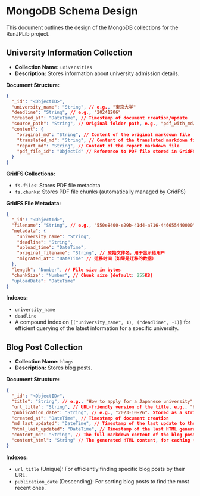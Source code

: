 # MongoDB Schema Design

This document outlines the design of the MongoDB collections for the RunJPLib project.

## University Information Collection

- **Collection Name:** `universities`
- **Description:** Stores information about university admission details.

**Document Structure:**

```json
{
  "_id": "<ObjectID>",
  "university_name": "String", // e.g., "東京大学"
  "deadline": "String", // e.g., "20241206"
  "created_at": "DateTime", // Timestamp of document creation/update
  "source_path": "String", // Original folder path, e.g., "pdf_with_md/東京大学_20241206"
  "content": {
    "original_md": "String", // Content of the original markdown file
    "translated_md": "String", // Content of the translated markdown file
    "report_md": "String", // Content of the report markdown file
    "pdf_file_id": "ObjectId" // Reference to PDF file stored in GridFS
  }
}
```

**GridFS Collections:**
- `fs.files`: Stores PDF file metadata
- `fs.chunks`: Stores PDF file chunks (automatically managed by GridFS)

**GridFS File Metadata:**
```json
{
  "_id": "<ObjectId>",
  "filename": "String", // e.g., "550e8400-e29b-41d4-a716-446655440000" (纯UUID)
  "metadata": {
    "university_name": "String",
    "deadline": "String",
    "upload_time": "DateTime",
    "original_filename": "String", // 原始文件名，用于显示给用户
    "migrated_at": "DateTime" // 迁移时间（如果是迁移的数据）
  },
  "length": "Number", // File size in bytes
  "chunkSize": "Number", // Chunk size (default: 255KB)
  "uploadDate": "DateTime"
}
```

**Indexes:**

- `university_name`
- `deadline`
- A compound index on `[("university_name", 1), ("deadline", -1)]` for efficient querying of the latest information for a specific university.

## Blog Post Collection

- **Collection Name:** `blogs`
- **Description:** Stores blog posts.

**Document Structure:**

```json
{
  "_id": "<ObjectID>",
  "title": "String", // e.g., "How to apply for a Japanese university"
  "url_title": "String", // URL-friendly version of the title, e.g., "how-to-apply-for-a-japanese-university"
  "publication_date": "String", // e.g., "2023-10-26". Stored as a string for compatibility, but ISODate is recommended.
  "created_at": "DateTime", // Timestamp of document creation
  "md_last_updated": "DateTime", // Timestamp of the last update to the markdown content
  "html_last_updated": "DateTime", // Timestamp of the last HTML generation
  "content_md": "String", // The full markdown content of the blog post
  "content_html": "String" // The generated HTML content, for caching (Lazy Rebuild)
}
```

**Indexes:**

- `url_title` (Unique): For efficiently finding specific blog posts by their URL.
- `publication_date` (Descending): For sorting blog posts to find the most recent ones.
